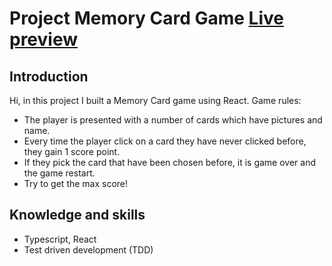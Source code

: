 # Project Memory Card Game [Live preview](https://lancedang64.github.io/project_memory-card/)

## Introduction

Hi, in this project I built a Memory Card game using React.
Game rules:

- The player is presented with a number of cards which have pictures and name.
- Every time the player click on a card they have never clicked before, they gain 1 score point.
- If they pick the card that have been chosen before, it is game over and the game restart.
- Try to get the max score!

## Knowledge and skills

- Typescript, React
- Test driven development (TDD)
